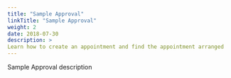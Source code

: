 ```yaml
---
title: "Sample Approval"
linkTitle: "Sample Approval"
weight: 2
date: 2018-07-30
description: >
Learn how to create an appointment and find the appointment arranged
---
```


Sample Approval description
